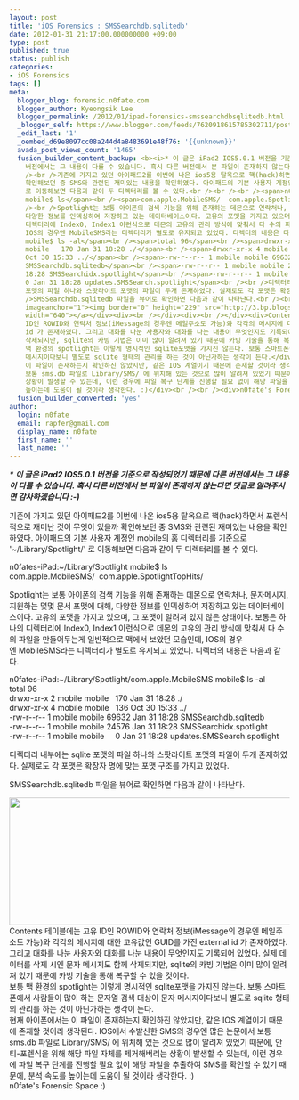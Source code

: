 ```yaml
---
layout: post
title: 'iOS Forensics : SMSSearchdb.sqlitedb'
date: 2012-01-31 21:17:00.000000000 +09:00
type: post
published: true
status: publish
categories:
- iOS Forensics
tags: []
meta:
  blogger_blog: forensic.n0fate.com
  blogger_author: Kyeongsik Lee
  blogger_permalink: /2012/01/ipad-forensics-smssearchdbsqlitedb.html
  _blogger_self: https://www.blogger.com/feeds/7620918615785302711/posts/default/6205449831824045619
  _edit_last: '1'
  _oembed_d69e8097cc08a244d4a8483691e48f76: '{{unknown}}'
  avada_post_views_count: '1465'
  fusion_builder_content_backup: <b><i>* 이 글은 iPad2 IOS5.0.1 버전을 기준으로 작성되었기 때문에 다른
    버전에서는 그 내용이 다를 수 있습니다. 혹시 다른 버전에서 본 파일이 존재하지 않는다면 댓글로 알려주시면 감사하겠습니다 :-)</i></b><br
    /><br />기존에 가지고 있던 아이패드2를 이번에 나온 ios5용 탈옥으로 핵(hack)하면서 포렌식 적으로 재미난 것이 무엇이 있을까
    확인해보던 중 SMS와 관련된 재미있는 내용을 확인하였다. 아이패드의 기본 사용자 계정인 mobile의 홈 디렉터리를 기준으로 '~/Library/Spotlight/'
    로 이동해보면 다음과 같이 두 디렉터리를 볼 수 있다.<br /><br /><br /><span>n0fates-iPad:~/Library/Spotlight
    mobile$ ls</span><br /><span>com.apple.MobileSMS/  com.apple.SpotlightTopHits/</span><br
    /><br />Spotlight는 보통 아이폰의 검색 기능을 위해 존재하는 데몬으로 연락처나, 문자메시지, 지원하는 몇몇 문서 포맷에 대해,
    다양한 정보를 인덱싱하여 저장하고 있는 데이터베이스이다. 고유의 포맷을 가지고 있으며, 그 포맷이 알려져 있지 않은 상태이다. 보통은 하나의
    디렉터리에 Index0, Index1 이런식으로 데몬의 고유의 관리 방식에 맞춰서 다 수의 파일을 만들어두는게 일반적으로 맥에서 보았던 모습인데,
    IOS의 경우엔 MobileSMS라는 디렉터리가 별도로 유지되고 있었다. 디렉터의 내용은 다음과 같다.<br /><br /><br /><span>n0fates-iPad:~/Library/Spotlight/com.apple.MobileSMS
    mobile$ ls -al</span><br /><span>total 96</span><br /><span>drwxr-xr-x 2 mobile
    mobile   170 Jan 31 18:28 ./</span><br /><span>drwxr-xr-x 4 mobile mobile   136
    Oct 30 15:33 ../</span><br /><span>-rw-r--r-- 1 mobile mobile 69632 Jan 31 18:28
    SMSSearchdb.sqlitedb</span><br /><span>-rw-r--r-- 1 mobile mobile 24576 Jan 31
    18:28 SMSSearchidx.spotlight</span><br /><span>-rw-r--r-- 1 mobile mobile    
    0 Jan 31 18:28 updates.SMSSearch.spotlight</span><br /><br />디렉터리 내부에는 sqlite
    포맷의 파일 하나와 스팟라이트 포맷의 파일이 두개 존재하였다. 실제로도 각 포맷은 확장자 명에 맞는 포맷 구조를 가지고 있었다.<br /><br
    />SMSSearchdb.sqlitedb 파일을 뷰어로 확인하면 다음과 같이 나타난다.<br /><br /><div><a href="http://3.bp.blogspot.com/-i7mSzAJqiM4/Tyf34-NkAhI/AAAAAAAAAPE/5DGFpnlyIug/s1600/Capture.PNG"
    imageanchor="1"><img border="0" height="229" src="http://3.bp.blogspot.com/-i7mSzAJqiM4/Tyf34-NkAhI/AAAAAAAAAPE/5DGFpnlyIug/s640/Capture.PNG"
    width="640"></a></div><div><br /></div><div><br /></div><div>Contents 테이블에는 고유
    ID인 ROWID와 연락처 정보(iMessage의 경우엔 메일주소도 가능)와 각각의 메시지에 대한 고유값인 GUID를 가진 external
    id 가 존재하였다. 그리고 대화를 나눈 사용자와 대화를 나눈 내용이 무엇인지도 기록되어 있었다. 실제 데이터를 삭제 시엔 문자 메시지도 함께
    삭제되지만, sqlite의 카빙 기법은 이미 많이 알려져 있기 때문에 카빙 기술을 통해 복구할 수 있을 것이다.</div><div><br /></div><div>보통
    맥 환경의 spotlight는 이렇게 명시적인 sqlite포맷을 가지진 않는다. 보통 스마트폰에서 사람들이 많이 하는 문자열 검색 대상이 문자
    메시지이다보니 별도로 sqlite 형태의 관리를 하는 것이 아닌가하는 생각이 든다.</div><div><br /></div><div>현재 아이폰에서는
    이 파일이 존재하는지 확인하진 않았지만, 같은 IOS 계열이기 때문에 존재할 것이라 생각된다. IOS에서 수발신한 SMS의 경우엔 많은 논문에서
    보통 sms.db 파일로 Library/SMS/ 에 위치해 있는 것으로 많이 알려져 있었기 때문에, 안티-포렌식을 위해 해당 파일 자체를 제거해버리는
    상황이 발생할 수 있는데, 이런 경우에 파일 복구 단계를 진행할 필요 없이 해당 파일을 추출하여 SMS를 확인할 수 있기 때문에, 분석 속도를
    높이는데 도움이 될 것이라 생각한다. :)</div><br /><br /><div>n0fate's Forensic Space :)</div>
  fusion_builder_converted: 'yes'
author:
  login: n0fate
  email: rapfer@gmail.com
  display_name: n0fate
  first_name: ''
  last_name: ''
---
```

<p><b><i>* 이 글은 iPad2 IOS5.0.1 버전을 기준으로 작성되었기 때문에 다른 버전에서는 그 내용이 다를 수 있습니다. 혹시 다른 버전에서 본 파일이 존재하지 않는다면 댓글로 알려주시면 감사하겠습니다 :-)</i></b></p>
<p>기존에 가지고 있던 아이패드2를 이번에 나온 ios5용 탈옥으로 핵(hack)하면서 포렌식 적으로 재미난 것이 무엇이 있을까 확인해보던 중 SMS와 관련된 재미있는 내용을 확인하였다. 아이패드의 기본 사용자 계정인 mobile의 홈 디렉터리를 기준으로 '~/Library/Spotlight/' 로 이동해보면 다음과 같이 두 디렉터리를 볼 수 있다.</p>
<p><span>n0fates-iPad:~/Library/Spotlight mobile$ ls</span><br /><span>com.apple.MobileSMS/  com.apple.SpotlightTopHits/</span></p>
<p>Spotlight는 보통 아이폰의 검색 기능을 위해 존재하는 데몬으로 연락처나, 문자메시지, 지원하는 몇몇 문서 포맷에 대해, 다양한 정보를 인덱싱하여 저장하고 있는 데이터베이스이다. 고유의 포맷을 가지고 있으며, 그 포맷이 알려져 있지 않은 상태이다. 보통은 하나의 디렉터리에 Index0, Index1 이런식으로 데몬의 고유의 관리 방식에 맞춰서 다 수의 파일을 만들어두는게 일반적으로 맥에서 보았던 모습인데, IOS의 경우엔 MobileSMS라는 디렉터리가 별도로 유지되고 있었다. 디렉터의 내용은 다음과 같다.</p>
<p><span>n0fates-iPad:~/Library/Spotlight/com.apple.MobileSMS mobile$ ls -al</span><br /><span>total 96</span><br /><span>drwxr-xr-x 2 mobile mobile   170 Jan 31 18:28 ./</span><br /><span>drwxr-xr-x 4 mobile mobile   136 Oct 30 15:33 ../</span><br /><span>-rw-r--r-- 1 mobile mobile 69632 Jan 31 18:28 SMSSearchdb.sqlitedb</span><br /><span>-rw-r--r-- 1 mobile mobile 24576 Jan 31 18:28 SMSSearchidx.spotlight</span><br /><span>-rw-r--r-- 1 mobile mobile     0 Jan 31 18:28 updates.SMSSearch.spotlight</span></p>
<p>디렉터리 내부에는 sqlite 포맷의 파일 하나와 스팟라이트 포맷의 파일이 두개 존재하였다. 실제로도 각 포맷은 확장자 명에 맞는 포맷 구조를 가지고 있었다.</p>
<p>SMSSearchdb.sqlitedb 파일을 뷰어로 확인하면 다음과 같이 나타난다.</p>
<div><a href="http://3.bp.blogspot.com/-i7mSzAJqiM4/Tyf34-NkAhI/AAAAAAAAAPE/5DGFpnlyIug/s1600/Capture.PNG" imageanchor="1"><img border="0" height="229" src="{{ site.baseurl }}/assets/Capture.PNG" width="640" /></a></div>
<div></div>
<div></div>
<div>Contents 테이블에는 고유 ID인 ROWID와 연락처 정보(iMessage의 경우엔 메일주소도 가능)와 각각의 메시지에 대한 고유값인 GUID를 가진 external id 가 존재하였다. 그리고 대화를 나눈 사용자와 대화를 나눈 내용이 무엇인지도 기록되어 있었다. 실제 데이터를 삭제 시엔 문자 메시지도 함께 삭제되지만, sqlite의 카빙 기법은 이미 많이 알려져 있기 때문에 카빙 기술을 통해 복구할 수 있을 것이다.</div>
<div></div>
<div>보통 맥 환경의 spotlight는 이렇게 명시적인 sqlite포맷을 가지진 않는다. 보통 스마트폰에서 사람들이 많이 하는 문자열 검색 대상이 문자 메시지이다보니 별도로 sqlite 형태의 관리를 하는 것이 아닌가하는 생각이 든다.</div>
<div></div>
<div>현재 아이폰에서는 이 파일이 존재하는지 확인하진 않았지만, 같은 IOS 계열이기 때문에 존재할 것이라 생각된다. IOS에서 수발신한 SMS의 경우엔 많은 논문에서 보통 sms.db 파일로 Library/SMS/ 에 위치해 있는 것으로 많이 알려져 있었기 때문에, 안티-포렌식을 위해 해당 파일 자체를 제거해버리는 상황이 발생할 수 있는데, 이런 경우에 파일 복구 단계를 진행할 필요 없이 해당 파일을 추출하여 SMS를 확인할 수 있기 때문에, 분석 속도를 높이는데 도움이 될 것이라 생각한다. :)</div>
<div>n0fate's Forensic Space :)</div>
